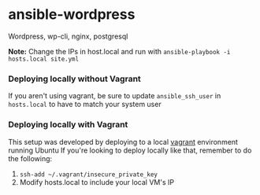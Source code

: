 ansible-wordpress
=================

Wordpress, wp-cli, nginx, postgresql

**Note:** Change the IPs in host.local and run with `ansible-playbook -i hosts.local site.yml`

### Deploying locally without Vagrant
If you aren't using vagrant, be sure to update `ansible_ssh_user` in `hosts.local` to have to match your system user

### Deploying locally with Vagrant
This setup was developed by deploying to a local [vagrant](http://www.vagrantup.com/) environment running Ubuntu
If you're looking to deploy locally like that, remember to do the following:

1. `ssh-add ~/.vagrant/insecure_private_key`
2. Modify hosts.local to include your local VM's IP
